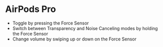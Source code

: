 # AirPods Pro

- Toggle by pressing the Force Sensor
- Switch between Transparency and Noise Canceling modes by holding the Force Sensor
- Change volume by swiping up or down on the Force Sensor